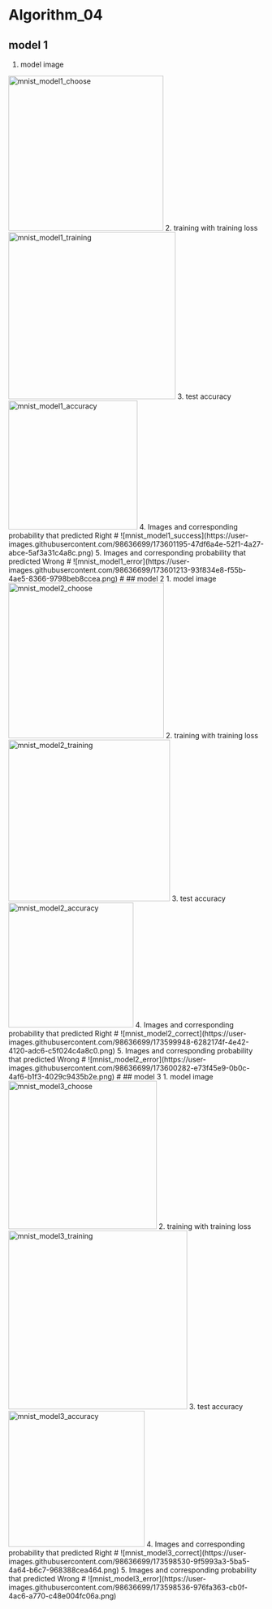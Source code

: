 # Algorithm_04
## model 1
1. model image
<img width="305" alt="mnist_model1_choose" src="https://user-images.githubusercontent.com/98636699/173601209-b6cc1150-31ef-4f87-9f4c-970d64ffc043.PNG">
2. training with training loss
<img width="329" alt="mnist_model1_training" src="https://user-images.githubusercontent.com/98636699/173601202-03713cd0-af1d-4fb5-b463-e72b866a7bbb.PNG">
3. test accuracy
<img width="254" alt="mnist_model1_accuracy" src="https://user-images.githubusercontent.com/98636699/173601207-922182fb-3bca-4d28-a869-a8f1cbc16e6c.PNG">
4. Images and corresponding probability that predicted Right  #
![mnist_model1_success](https://user-images.githubusercontent.com/98636699/173601195-47df6a4e-52f1-4a27-abce-5af3a31c4a8c.png)
5. Images and corresponding probability that predicted Wrong  #
![mnist_model1_error](https://user-images.githubusercontent.com/98636699/173601213-93f834e8-f55b-4ae5-8366-9798beb8ccea.png)  #
## model 2
1. model image
<img width="306" alt="mnist_model2_choose" src="https://user-images.githubusercontent.com/98636699/173599946-0ed6b7ea-6e93-449e-922d-6501b877fb08.PNG">
2. training with training loss
<img width="318" alt="mnist_model2_training" src="https://user-images.githubusercontent.com/98636699/173600454-d62337be-9876-4a2e-9346-9ed148bea86b.PNG">
3. test accuracy
<img width="246" alt="mnist_model2_accuracy" src="https://user-images.githubusercontent.com/98636699/173599931-32c40b4b-6815-4a71-9cb6-62a7242fe42d.PNG">
4. Images and corresponding probability that predicted Right  #
![mnist_model2_correct](https://user-images.githubusercontent.com/98636699/173599948-6282174f-4e42-4120-adc6-c5f024c4a8c0.png)
5. Images and corresponding probability that predicted Wrong  #
![mnist_model2_error](https://user-images.githubusercontent.com/98636699/173600282-e73f45e9-0b0c-4af6-b1f3-4029c9435b2e.png)  #
## model 3
1. model image
<img width="292" alt="mnist_model3_choose" src="https://user-images.githubusercontent.com/98636699/173597863-164aa43b-a2ed-4162-b87e-6e913d5aea96.PNG">
2. training with training loss
<img width="352" alt="mnist_model3_training" src="https://user-images.githubusercontent.com/98636699/173598538-ec5fdeb0-dc02-4c40-be43-69c9d4ebb4f8.PNG">
3. test accuracy
<img width="268" alt="mnist_model3_accuracy" src="https://user-images.githubusercontent.com/98636699/173598524-672bc3a3-d69f-4aa2-bd5a-4104a4d1b9ef.PNG">
4. Images and corresponding probability that predicted Right  #
![mnist_model3_correct](https://user-images.githubusercontent.com/98636699/173598530-9f5993a3-5ba5-4a64-b6c7-968388cea464.png)
5. Images and corresponding probability that predicted Wrong  #
![mnist_model3_error](https://user-images.githubusercontent.com/98636699/173598536-976fa363-cb0f-4ac6-a770-c48e004fc06a.png)
